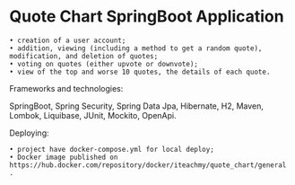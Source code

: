 # Quote Chart SpringBoot Application

    • creation of a user account; 
    • addition, viewing (including a method to get a random quote), modification, and deletion of quotes; 
    • voting on quotes (either upvote or downvote); 
    • view of the top and worse 10 quotes, the details of each quote. 


Frameworks and technologies: 

SpringBoot, Spring Security, Spring Data Jpa, Hibernate, H2, Maven, Lombok, Liquibase, JUnit, Mockito, OpenApi. 

Deploying:

    • project have docker-compose.yml for local deploy;
    • Docker image published on https://hub.docker.com/repository/docker/iteachmy/quote_chart/general .
    

